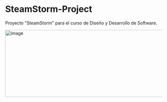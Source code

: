 # SteamStorm-Project
Proyecto "SteamStorm" para el curso de Diseño y Desarrollo de Software.


<img width="554.5" height="216" alt="image" src="https://github.com/user-attachments/assets/18f6efbb-53b4-40c0-8be5-e8aecd900596" style="display: block; margin: 0 auto;" />
